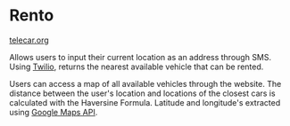 # Rento

[telecar.org](telecar.org)

Allows users to input their current location as an address through SMS. Using [Twilio](https://www.twilio.com/), returns the nearest available vehicle that can be rented. 

Users can access a map of all available vehicles through the website. The distance between the user's location and locations of the closest cars is calculated with the Haversine Formula. Latitude and longitude's extracted using [Google Maps API](https://cloud.google.com/maps-platform/).
